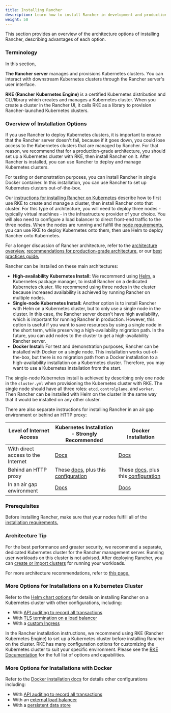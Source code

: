 ```yaml
---
title: Installing Rancher
description: Learn how to install Rancher in development and production environments. Read about single node and high availability installation
weight: 50
---
```


This section provides an overview of the architecture options of installing Rancher, describing advantages of each option.

### Terminology

In this section,

**The Rancher server** manages and provisions Kubernetes clusters. You can interact with downstream Kubernetes clusters through the Rancher server's user interface.

**RKE (Rancher Kubernetes Engine)** is a certified Kubernetes distribution and CLI/library which creates and manages a Kubernetes cluster. When you create a cluster in the Rancher UI, it calls RKE as a library to provision Rancher-launched Kubernetes clusters.

### Overview of Installation Options

If you use Rancher to deploy Kubernetes clusters, it is important to ensure that the Rancher server doesn't fail, because if it goes down, you could lose access to the Kubernetes clusters that are managed by Rancher. For that reason, we recommend that for a production-grade architecture, you should set up a Kubernetes cluster with RKE, then install Rancher on it. After Rancher is installed, you can use Rancher to deploy and manage Kubernetes clusters.

For testing or demonstration purposes, you can install Rancher in single Docker container. In this installation, you can use Rancher to set up Kubernetes clusters out-of-the-box.

Our [instructions for installing Rancher on Kubernetes]({{<baseurl>}}/rancher/v2.x/en/installation/k8s-install) describe how to first use RKE to create and manage a cluster, then install Rancher onto that cluster. For this type of architecture, you will need to deploy three nodes - typically virtual machines - in the infrastructure provider of your choice. You will also need to configure a load balancer to direct front-end traffic to the three nodes. When the nodes are running and fulfill the [node requirements,]({{<baseurl>}}/rancher/v2.x/en/installation/requirements) you can use RKE to deploy Kubernetes onto them, then use Helm to deploy Rancher onto Kubernetes.

For a longer discussion of Rancher architecture, refer to the [architecture overview,]({{<baseurl>}}/rancher/v2.x/en/overview/architecture) [recommendations for production-grade architecture,]({{<baseurl>}}/rancher/v2.x/en/overview/architecture-recommendations) or our [best practices guide.]({{<baseurl>}}/rancher/v2.x/en/best-practices/deployment-types)

Rancher can be installed on these main architectures:

- **High-availability Kubernetes Install:** We recommend using [Helm,]({{<baseurl>}}/rancher/v2.x/en/overview/concepts/#about-helm) a Kubernetes package manager, to install Rancher on a dedicated Kubernetes cluster. We recommend using three nodes in the cluster because increased availability is achieved by running Rancher on multiple nodes.
- **Single-node Kubernetes Install:** Another option is to install Rancher with Helm on a Kubernetes cluster, but to only use a single node in the cluster. In this case, the Rancher server doesn't have high availability, which is important for running Rancher in production. However, this option is useful if you want to save resources by using a single node in the short term, while preserving a high-availability migration path. In the future, you can add nodes to the cluster to get a high-availability Rancher server.
- **Docker Install:** For test and demonstration purposes, Rancher can be installed with Docker on a single node. This installation works out-of-the-box, but there is no migration path from a Docker installation to a high-availability installation on a Kubernetes cluster. Therefore, you may want to use a Kubernetes installation from the start.

The single-node Kubernetes install is achieved by describing only one node in the `cluster.yml` when provisioning the Kubernetes cluster with RKE. The single node should have all three roles: `etcd`, `controlplane`, and `worker`. Then Rancher can be installed with Helm on the cluster in the same way that it would be installed on any other cluster.

There are also separate instructions for installing Rancher in an air gap environment or behind an HTTP proxy:

| Level of Internet Access           | Kubernetes Installation - Strongly Recommended                | Docker Installation                             |
| ---------------------------------- | ------------------------------ | ---------- |
| With direct access to the Internet | [Docs]({{<baseurl>}}/rancher/v2.x/en/installation/k8s-install/) | [Docs]({{<baseurl>}}/rancher/v2.x/en/installation/other-installation-methods/single-node-docker)                                                                                     |
| Behind an HTTP proxy                | These [docs,]({{<baseurl>}}/rancher/v2.x/en/installation/k8s-install/) plus this [configuration]({{<baseurl>}}/rancher/v2.x/en/installation/options/chart-options/#http-proxy) |  These [docs,]({{<baseurl>}}/rancher/v2.x/en/installation/other-installation-methods/single-node) plus this [configuration]({{<baseurl>}}/rancher/v2.x/en/installation/other-installation-methods/single-node/proxy/) |
| In an air gap environment          | [Docs]({{<baseurl>}}/rancher/v2.x/en/installation/other-installation-methods/air-gap)                                                                                                                               | [Docs]({{<baseurl>}}/rancher/v2.x/en/installation/other-installation-methods/air-gap)                                                                                         |

### Prerequisites
Before installing Rancher, make sure that your nodes fulfill all of the [installation requirements.]({{<baseurl>}}/rancher/v2.x/en/installation/requirements/)

### Architecture Tip

For the best performance and greater security, we recommend a separate, dedicated Kubernetes cluster for the Rancher management server. Running user workloads on this cluster is not advised. After deploying Rancher, you can [create or import clusters]({{<baseurl>}}/rancher/v2.x/en/cluster-provisioning/#cluster-creation-in-rancher) for running your workloads.

For more architecture recommendations, refer to [this page.]({{<baseurl>}}/rancher/v2.x/en/overview/architecture-recommendations)

### More Options for Installations on a Kubernetes Cluster

Refer to the [Helm chart options]({{<baseurl>}}/rancher/v2.x/en/installation/k8s-install/helm-rancher/chart-options/) for details on installing Rancher on a Kubernetes cluster with other configurations, including:

- With [API auditing to record all transactions]({{<baseurl>}}/rancher/v2.x/en/installation/k8s-install/helm-rancher/chart-options/#api-audit-log)
- With [TLS termination on a load balancer]({{<baseurl>}}/rancher/v2.x/en/installation/k8s-install/helm-rancher/chart-options/#external-tls-termination)
- With a [custom Ingress]({{<baseurl>}}/rancher/v2.x/en/installation/k8s-install/helm-rancher/chart-options/#customizing-your-ingress)

In the Rancher installation instructions, we recommend using RKE (Rancher Kubernetes Engine) to set up a Kubernetes cluster before installing Rancher on the cluster. RKE has many configuration options for customizing the Kubernetes cluster to suit your specific environment. Please see the [RKE Documentation]({{<baseurl>}}/rke/latest/en/config-options/) for the full list of options and capabilities.

### More Options for Installations with Docker

Refer to the [Docker installation docs]({{<baseurl>}}/rancher/v2.x/en/installation/other-installation-methods/single-node-docker) for details other configurations including:

- With [API auditing to record all transactions]({{<baseurl>}}/rancher/v2.x/en/installation/other-installation-methods/single-node-docker/#api-audit-log)
- With an [external load balancer]({{<baseurl>}}/rancher/v2.x/en/installation/other-installation-methods/single-node-docker/single-node-install-external-lb/)
- With a [persistent data store]({{<baseurl>}}/rancher/v2.x/en/installation/other-installation-methods/single-node-docker/#persistent-data)
